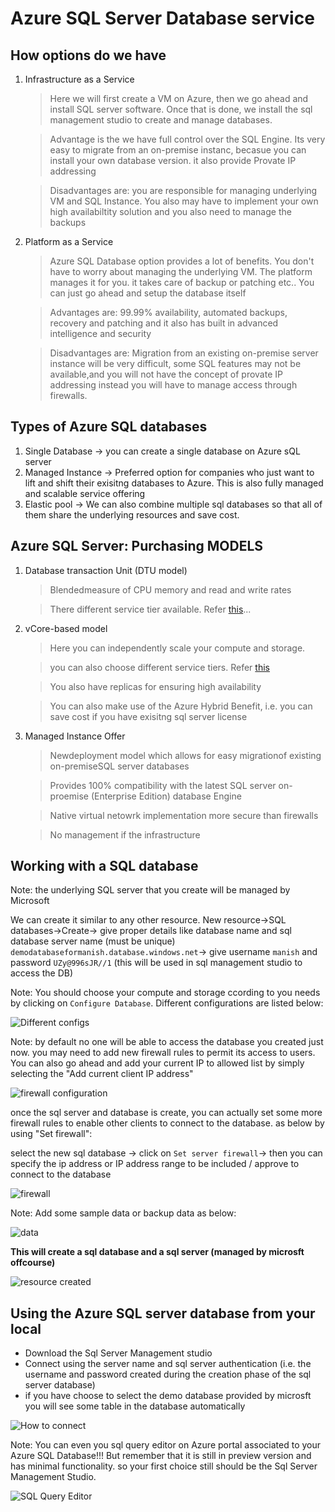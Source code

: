 # Azure SQL Server Database service

## How options do we have

1. Infrastructure as a Service

   > Here we will first create a VM on Azure, then we go ahead and install SQL server software. Once that is done, we install the sql management studio to create and manage databases.

   > Advantage is the we have full control over the SQL Engine. Its very easy to migrate from an on-premise instanc, becasue you can install your own database version. it also provide Provate IP addressing

   > Disadvantages are: you are responsible for managing underlying VM and SQL Instance. You also may have to implement your own high availabiltity solution and you also need to manage the backups

2. Platform as a Service

   > Azure SQL Database option provides a lot of benefits. You don't have to worry about managing the underlying VM. The platform manages it for you. it takes care of backup or patching etc.. You can just go ahead and setup the database itself

   > Advantages are: 99.99% availability, automated backups, recovery and patching and it also has built in advanced intelligence and security

   > Disadvantages are: Migration from an existing on-premise server instance will be very difficult, some SQL features may not be available,and you will not have the concept of provate IP addressing instead you will have to manage access through firewalls.

## Types of Azure SQL databases

1. Single Database -> you can create a single database on Azure sQL server
2. Managed Instance -> Preferred option for companies who just want to lift and shift their exisitng databases to Azure. This is also fully managed and scalable service offering
3. Elastic pool -> We can also combine multiple sql databases so that all of them share the underlying resources and save cost.

## Azure SQL Server: Purchasing MODELS

1. Database transaction Unit (DTU model)

   > Blendedmeasure of CPU memory and read and write rates

   > There different service tier available. Refer [this](https://docs.microsoft.com/en-us/azure/azure-sql/database/service-tiers-dtu)...

2. vCore-based model

   > Here you can independently scale your compute and storage.

   > you can also choose different service tiers. Refer [this](https://docs.microsoft.com/en-us/azure/azure-sql/database/service-tiers-sql-database-vcore)

   > You also have replicas for ensuring high availability

   > You can also make use of the Azure Hybrid Benefit, i.e. you can save cost if you have exisitng sql server license

3. Managed Instance Offer

   > Newdeployment model which allows for easy migrationof existing on-premiseSQL server databases

   > Provides 100% compatibility with the latest SQL server on-proemise (Enterprise Edition) database Engine

   > Native virtual netowrk implementation more secure than firewalls

   > No management if the infrastructure

## Working with a SQL database

Note: the underlying SQL server that you create will be managed by Microsoft

We can create it similar to any other resource. New resource->SQL databases->Create-> give proper details like database name and sql database server name (must be unique) `demodatabaseformanish.database.windows.net`-> give username `manish` and password `UZy@996sJR//1` (this will be used in sql management studio to access the DB)

Note: You should choose your compute and storage ccording to you needs by clicking on `Configure Database`.
Different configurations are listed below:

![Different configs](./images/17.PNG)

Note: by default no one will be able to access the database you created just now.
you may need to add new firewall rules to permit its access to users. You can also go ahead and add your current IP to allowed list by simply selecting the "Add current client IP address"

![firewall configuration](./images/18.PNG)

once the sql server and database is create, you can actually set some more firewall rules to enable other clients to connect to the database. as below by using "Set firewall":

select the new sql database -> click on `Set server firewall`-> then you can specify the ip address or IP address range to be included / approve to connect to the database

![firewall](./images/21.PNG)

Note: Add some sample data or backup data as below:

![data](./images/19.PNG)

**This will create a sql database and a sql server (managed by microsft offcourse)**

![resource created](./images/20.PNG)

## Using the Azure SQL server database from your local

- Download the Sql Server Management studio
- Connect using the server name and sql server authentication (i.e. the username and password created during the creation phase of the sql server database)
- if you have choose to select the demo database provided by microsft you will see some table in the database automatically

![How to connect](./images/22.PNG)

Note: You can even you sql query editor on Azure portal associated to your Azure SQL Database!!! But remember that it is still in preview version and has minimal functionality. so your first choice still should be the Sql Server Management Studio.

![SQL Query Editor](./images/23.PNG)
